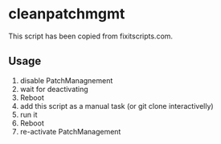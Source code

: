 # cleanpatchmgmt

This script has been copied from fixitscripts.com.

## Usage

1. disable PatchManagnement
2. wait for deactivating
3. Reboot
4. add this script as a manual task (or git clone interactivelly)
5. run it
6. Reboot
7. re-activate PatchManagement
